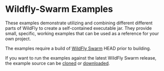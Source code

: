 # Wildfly-Swarm Examples

These examples demonstrate utilizing and combining different different parts of WildFly to create
a self-contained executable jar. They provide small, specific, working examples that can be used
as a reference for your own project.

The examples require a build of [WildFly Swarm](https://github.com/wildfly-swarm/wildfly-swarm) HEAD prior to building.

If you want to run the examples against the latest WildFly Swarm release, the example source can be [cloned](https://github.com/wildfly-swarm/wildfly-swarm-examples/tree/1.0.0.Alpha2) or [downloaded](https://github.com/wildfly-swarm/wildfly-swarm-examples/releases/tag/1.0.0.Alpha2).
